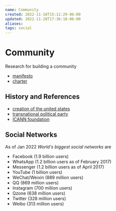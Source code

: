 ```yaml
---
name: Community
created: 2022-11-16T15:11:29-06:00
updated: 2022-11-28T17:36:18-06:00
aliases: 
tags: social
---
```

# Community

Research for building a community

* [manifesto](https://www.merriam-webster.com/dictionary/manifesto)
* [charter](https://www.merriam-webster.com/dictionary/charter)

## History and References
* [creation of the united states](https://www.loc.gov/exhibits/creating-the-united-states/formation-of-political-parties.html)
* [transnational political party](https://en.wikipedia.org/wiki/Transnational_political_party)
* [ICANN foundation](https://www.icann.org/)

## Social Networks

As of Jan 2022 *World's biggest social networks* are
- Facebook (1.9 billion users)
- WhatsApp (1.2 billion users as of February 2017)
- Messenger (1.2 billion users as of April 2017)
- YouTube (1 billion users)
- WeChat/Weixin (889 million users)
- QQ (869 million users)
- Instagram (700 million users)
- Qzone (638 million users)
- Twitter (328 million users)
- Weibo (313 million users)
